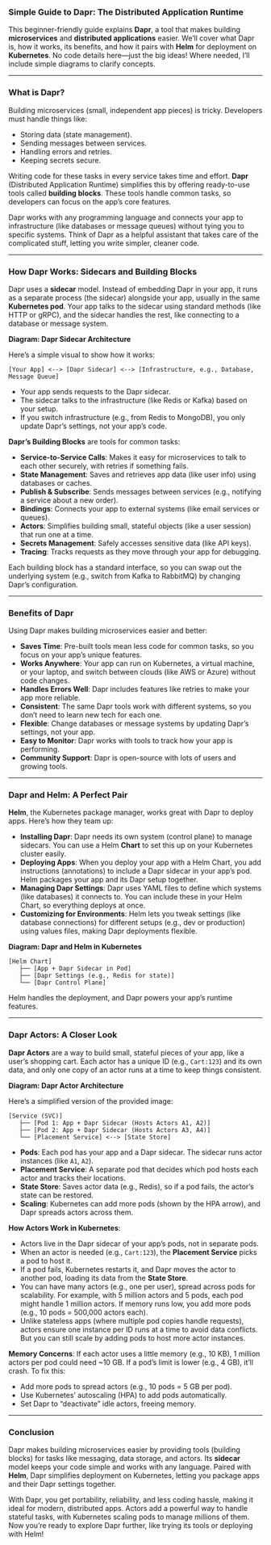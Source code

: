 ### Simple Guide to Dapr: The Distributed Application Runtime

This beginner-friendly guide explains **Dapr**, a tool that makes building **microservices** and **distributed applications** easier. We’ll cover what Dapr is, how it works, its benefits, and how it pairs with **Helm** for deployment on **Kubernetes**. No code details here—just the big ideas! Where needed, I’ll include simple diagrams to clarify concepts.

---

### What is Dapr?

Building microservices (small, independent app pieces) is tricky. Developers must handle things like:
- Storing data (state management).
- Sending messages between services.
- Handling errors and retries.
- Keeping secrets secure.

Writing code for these tasks in every service takes time and effort. **Dapr** (Distributed Application Runtime) simplifies this by offering ready-to-use tools called **building blocks**. These tools handle common tasks, so developers can focus on the app’s core features.

Dapr works with any programming language and connects your app to infrastructure (like databases or message queues) without tying you to specific systems. Think of Dapr as a helpful assistant that takes care of the complicated stuff, letting you write simpler, cleaner code.

---

### How Dapr Works: Sidecars and Building Blocks

Dapr uses a **sidecar** model. Instead of embedding Dapr in your app, it runs as a separate process (the sidecar) alongside your app, usually in the same **Kubernetes pod**. Your app talks to the sidecar using standard methods (like HTTP or gRPC), and the sidecar handles the rest, like connecting to a database or message system.

**Diagram: Dapr Sidecar Architecture**

Here’s a simple visual to show how it works:

```
[Your App] <--> [Dapr Sidecar] <--> [Infrastructure, e.g., Database, Message Queue]
```

- Your app sends requests to the Dapr sidecar.
- The sidecar talks to the infrastructure (like Redis or Kafka) based on your setup.
- If you switch infrastructure (e.g., from Redis to MongoDB), you only update Dapr’s settings, not your app’s code.

**Dapr’s Building Blocks** are tools for common tasks:
- **Service-to-Service Calls**: Makes it easy for microservices to talk to each other securely, with retries if something fails.
- **State Management**: Saves and retrieves app data (like user info) using databases or caches.
- **Publish & Subscribe**: Sends messages between services (e.g., notifying a service about a new order).
- **Bindings**: Connects your app to external systems (like email services or queues).
- **Actors**: Simplifies building small, stateful objects (like a user session) that run one at a time.
- **Secrets Management**: Safely accesses sensitive data (like API keys).
- **Tracing**: Tracks requests as they move through your app for debugging.

Each building block has a standard interface, so you can swap out the underlying system (e.g., switch from Kafka to RabbitMQ) by changing Dapr’s configuration.

---

### Benefits of Dapr

Using Dapr makes building microservices easier and better:

- **Saves Time**: Pre-built tools mean less code for common tasks, so you focus on your app’s unique features.
- **Works Anywhere**: Your app can run on Kubernetes, a virtual machine, or your laptop, and switch between clouds (like AWS or Azure) without code changes.
- **Handles Errors Well**: Dapr includes features like retries to make your app more reliable.
- **Consistent**: The same Dapr tools work with different systems, so you don’t need to learn new tech for each one.
- **Flexible**: Change databases or message systems by updating Dapr’s settings, not your app.
- **Easy to Monitor**: Dapr works with tools to track how your app is performing.
- **Community Support**: Dapr is open-source with lots of users and growing tools.

---

### Dapr and Helm: A Perfect Pair

**Helm**, the Kubernetes package manager, works great with Dapr to deploy apps. Here’s how they team up:

- **Installing Dapr**: Dapr needs its own system (control plane) to manage sidecars. You can use a Helm **Chart** to set this up on your Kubernetes cluster easily.
- **Deploying Apps**: When you deploy your app with a Helm Chart, you add instructions (annotations) to include a Dapr sidecar in your app’s pod. Helm packages your app and its Dapr setup together.
- **Managing Dapr Settings**: Dapr uses YAML files to define which systems (like databases) it connects to. You can include these in your Helm Chart, so everything deploys at once.
- **Customizing for Environments**: Helm lets you tweak settings (like database connections) for different setups (e.g., dev or production) using values files, making Dapr deployments flexible.

**Diagram: Dapr and Helm in Kubernetes**

```
[Helm Chart]
   ├── [App + Dapr Sidecar in Pod]
   ├── [Dapr Settings (e.g., Redis for state)]
   └── [Dapr Control Plane]
```

Helm handles the deployment, and Dapr powers your app’s runtime features.

---

### Dapr Actors: A Closer Look

**Dapr Actors** are a way to build small, stateful pieces of your app, like a user’s shopping cart. Each actor has a unique ID (e.g., `Cart:123`) and its own data, and only one copy of an actor runs at a time to keep things consistent.

**Diagram: Dapr Actor Architecture**

Here’s a simplified version of the provided image:

```
[Service (SVC)]
   ├── [Pod 1: App + Dapr Sidecar (Hosts Actors A1, A2)]
   ├── [Pod 2: App + Dapr Sidecar (Hosts Actors A3, A4)]
   └── [Placement Service] <--> [State Store]
```

- **Pods**: Each pod has your app and a Dapr sidecar. The sidecar runs actor instances (like `A1`, `A2`).
- **Placement Service**: A separate pod that decides which pod hosts each actor and tracks their locations.
- **State Store**: Saves actor data (e.g., Redis), so if a pod fails, the actor’s state can be restored.
- **Scaling**: Kubernetes can add more pods (shown by the HPA arrow), and Dapr spreads actors across them.

**How Actors Work in Kubernetes**:
- Actors live in the Dapr sidecar of your app’s pods, not in separate pods.
- When an actor is needed (e.g., `Cart:123`), the **Placement Service** picks a pod to host it.
- If a pod fails, Kubernetes restarts it, and Dapr moves the actor to another pod, loading its data from the **State Store**.
- You can have many actors (e.g., one per user), spread across pods for scalability. For example, with 5 million actors and 5 pods, each pod might handle 1 million actors. If memory runs low, you add more pods (e.g., 10 pods = 500,000 actors each).
- Unlike stateless apps (where multiple pod copies handle requests), actors ensure one instance per ID runs at a time to avoid data conflicts. But you can still scale by adding pods to host more actor instances.

**Memory Concerns**:
If each actor uses a little memory (e.g., 10 KB), 1 million actors per pod could need ~10 GB. If a pod’s limit is lower (e.g., 4 GB), it’ll crash. To fix this:
- Add more pods to spread actors (e.g., 10 pods = 5 GB per pod).
- Use Kubernetes’ autoscaling (HPA) to add pods automatically.
- Set Dapr to “deactivate” idle actors, freeing memory.

---

### Conclusion

Dapr makes building microservices easier by providing tools (building blocks) for tasks like messaging, data storage, and actors. Its **sidecar** model keeps your code simple and works with any language. Paired with **Helm**, Dapr simplifies deployment on Kubernetes, letting you package apps and their Dapr settings together.

With Dapr, you get portability, reliability, and less coding hassle, making it ideal for modern, distributed apps. Actors add a powerful way to handle stateful tasks, with Kubernetes scaling pods to manage millions of them. Now you’re ready to explore Dapr further, like trying its tools or deploying with Helm!